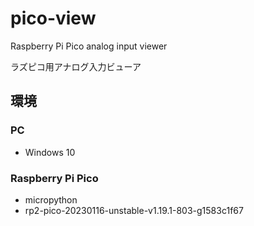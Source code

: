 # pico-view

Raspberry Pi Pico analog input viewer

ラズピコ用アナログ入力ビューア

## 環境

### PC
- Windows 10

### Raspberry Pi Pico
- micropython
- rp2-pico-20230116-unstable-v1.19.1-803-g1583c1f67
